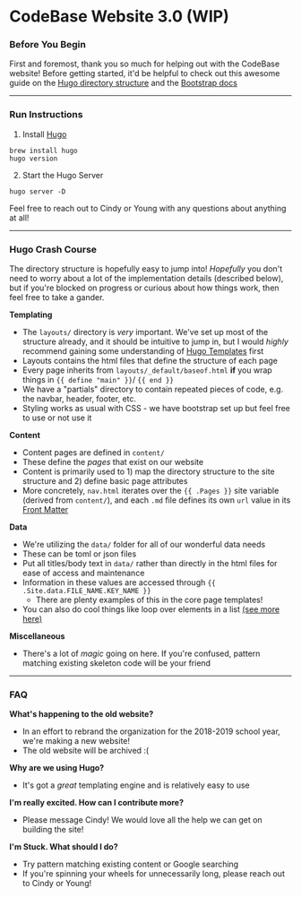 # CodeBase Website 3.0 (WIP)
### Before You Begin
First and foremost, thank you so much for helping out with the CodeBase website! Before getting started, it'd be helpful to check out this awesome guide on the [Hugo directory structure](https://www.jakewiesler.com/blog/hugo-directory-structure/) and the [Bootstrap docs](https://getbootstrap.com/docs/4.1/getting-started/introduction/)

---

### Run Instructions
1. Install [Hugo](https://gohugo.io/getting-started/quick-start/)
```
brew install hugo
hugo version
```
2. Start the Hugo Server
```
hugo server -D
```
Feel free to reach out to Cindy or Young with any questions about anything at all!

---

### Hugo Crash Course

The directory structure is hopefully easy to jump into! _Hopefully_ you don't need to worry about a lot of the implementation details (described below), but if you're blocked on progress or curious about how things work, then feel free to take a gander.


**Templating**
- The `layouts/` directory is _very_ important. We've set up most of the structure already, and it should be intuitive to jump in, but I would _highly_ recommend gaining some understanding of [Hugo Templates](https://gohugo.io/getting-started/quick-start/) first
- Layouts contains the html files that define the structure of each page
- Every page inherits from `layouts/_default/baseof.html` **if** you wrap things in `{{ define "main" }}`/ `{{ end }}`
- We have a "partials" directory to contain repeated pieces of code, e.g. the navbar, header, footer, etc.
- Styling works as usual with CSS - we have bootstrap set up but feel free to use or not use it

**Content**
- Content pages are defined in `content/`
- These define the _pages_ that exist on our website
- Content is primarily used to 1) map the directory structure to the site structure and 2) define basic page attributes
- More concretely, `nav.html` iterates over the `{{ .Pages }}` site variable (derived from `content/`), and each `.md` file defines its own `url` value in its [Front Matter](https://gohugo.io/content-management/front-matter/)

**Data**
- We're utilizing the `data/` folder for all of our wonderful data needs
- These can be toml or json files
- Put all titles/body text in `data/` rather than directly in the html files for ease of access and maintenance
- Information in these values are accessed through `{{ .Site.data.FILE_NAME.KEY_NAME }}`
  - There are plenty examples of this in the core page templates!
- You can also do cool things like loop over elements in a list [(see more here)](https://gohugo.io/templates/data-templates/)

**Miscellaneous**
- There's a lot of _magic_ going on here. If you're confused, pattern matching existing skeleton code will be your friend

---

### FAQ
**What's happening to the old website?**
 - In an effort to rebrand the organization for the 2018-2019 school year, we're making a new website!
 - The old website will be archived :(

**Why are we using Hugo?**
 - It's got a _great_ templating engine and is relatively easy to use

**I'm really excited. How can I contribute more?**
 - Please message Cindy! We would love all the help we can get on building the site!

**I'm Stuck. What should I do?**
 - Try pattern matching existing content or Google searching
 - If you're spinning your wheels for unnecessarily long, please reach out to Cindy or Young!
